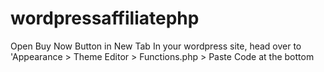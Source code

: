 # wordpressaffiliatephp
Open Buy Now Button in New Tab
In your wordpress site, head over to 'Appearance > Theme Editor > Functions.php > Paste Code at the bottom
